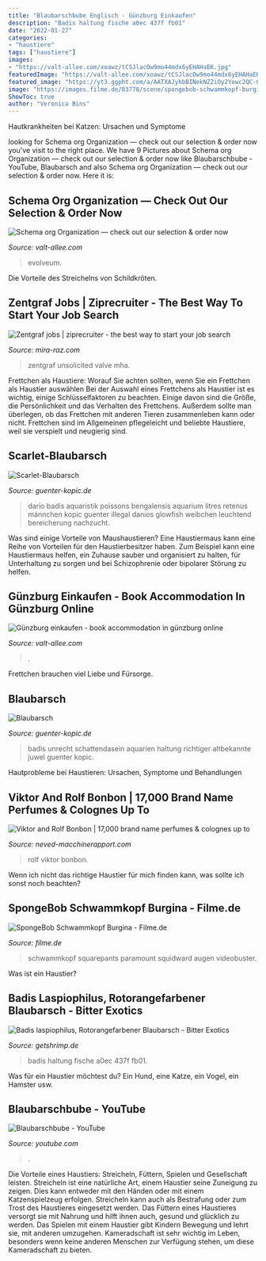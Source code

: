 ```yaml
---
title: "Blaubarschbube Englisch - Günzburg Einkaufen"
description: "Badis haltung fische a0ec 437f fb01"
date: "2022-01-27"
categories:
- "haustiere"
tags: ["haustiere"]
images:
- "https://valt-allee.com/xoawz/tCSJlacOw9mo44mdx6yEHAHaEK.jpg"
featuredImage: "https://valt-allee.com/xoawz/tCSJlacOw9mo44mdx6yEHAHaEK.jpg"
featured_image: "https://yt3.ggpht.com/a/AATXAJyhbBINekNZZiOy2Yowc2QC-OogvPzgDmZ8Yw=s900-c-k-c0xffffffff-no-rj-mo"
image: "https://images.filme.de/83778/scene/spongebob-schwammkopf-burgina-296293-1-large.jpg"
ShowToc: true
author: "Veronica Bins"
---
```



Hautkrankheiten bei Katzen: Ursachen und Symptome

	

		
looking for Schema org Organization — check out our selection &amp; order now you've visit to the right place. We have 9 Pictures about Schema org Organization — check out our selection &amp; order now like Blaubarschbube - YouTube, Blaubarsch and also Schema org Organization — check out our selection &amp; order now. Here it is:
		
    
## Schema Org Organization — Check Out Our Selection &amp; Order Now

<img loading=lazy src="https://valt-allee.com/xoawz/yo_ewk6bkCXxiFECq01hgwHaCO.jpg" onerror="this.onerror=null;this.src='https://tse3.mm.bing.net/th?id=OIP.ue-age8Mqso6_Tfb9wpILAAAAA&amp;pid=15.1';" alt="Schema org Organization — check out our selection &amp; order now">

_Source: valt-allee.com_

>evolveum. 

	

Die Vorteile des Streichelns von Schildkröten.

    
## Zentgraf Jobs | Ziprecruiter - The Best Way To Start Your Job Search

<img loading=lazy src="https://mira-raz.com/hkb/fw1CefssQ0zCZ4OdvKkt_gHaFy.jpg" onerror="this.onerror=null;this.src='https://tse2.mm.bing.net/th?id=OIP.Ji1AXs-jTiT4dMqxjeGWzAAAAA&amp;pid=15.1';" alt="Zentgraf jobs | ziprecruiter - the best way to start your job search">

_Source: mira-raz.com_

>zentgraf unsolicited valve mha. 

	

Frettchen als Haustiere: Worauf Sie achten sollten, wenn Sie ein Frettchen als Haustier auswählen
Bei der Auswahl eines Frettchens als Haustier ist es wichtig, einige Schlüsselfaktoren zu beachten. Einige davon sind die Größe, die Persönlichkeit und das Verhalten des Frettchens. Außerdem sollte man überlegen, ob das Frettchen mit anderen Tieren zusammenleben kann oder nicht. Frettchen sind im Allgemeinen pflegeleicht und beliebte Haustiere, weil sie verspielt und neugierig sind.

    
## Scarlet-Blaubarsch

<img loading=lazy src="http://www.guenter-kopic.de/Bbengalensis.jpg" onerror="this.onerror=null;this.src='https://tse3.mm.bing.net/th?id=OIP.pUF8YfKk6O0oZPOBQ-s9XgHaE_&amp;pid=15.1';" alt="Scarlet-Blaubarsch">

_Source: guenter-kopic.de_

>dario badis aquaristik poissons bengalensis aquarium litres retenus männchen kopic guenter illegal danios glowfish weibchen leuchtend bereicherung nachzucht. 

	

Was sind einige Vorteile von Maushaustieren?
Eine Haustiermaus kann eine Reihe von Vorteilen für den Haustierbesitzer haben. Zum Beispiel kann eine Haustiermaus helfen, ein Zuhause sauber und organisiert zu halten, für Unterhaltung zu sorgen und bei Schizophrenie oder bipolarer Störung zu helfen.

    
## Günzburg Einkaufen - Book Accommodation In Günzburg Online

<img loading=lazy src="https://valt-allee.com/xoawz/tCSJlacOw9mo44mdx6yEHAHaEK.jpg" onerror="this.onerror=null;this.src='https://tse1.mm.bing.net/th?id=OIP.GGZZQ0ydhDhy2O_5fZNF5gAAAA&amp;pid=15.1';" alt="Günzburg einkaufen - book accommodation in günzburg online">

_Source: valt-allee.com_

>. 

	

Frettchen brauchen viel Liebe und Fürsorge.

    
## Blaubarsch

<img loading=lazy src="http://www.guenter-kopic.de/Aquaristik/Labyrinthfische/Nahe_Verwandte/Blaubarsch/Bbadis.jpg" onerror="this.onerror=null;this.src='https://tse4.mm.bing.net/th?id=OIP.2uZjHMy9tUpGInDzo5HkZgHaE_&amp;pid=15.1';" alt="Blaubarsch">

_Source: guenter-kopic.de_

>badis unrecht schattendasein aquarien haltung richtiger altbekannte juwel guenter kopic. 

	

Hautprobleme bei Haustieren: Ursachen, Symptome und Behandlungen

    
## Viktor And Rolf Bonbon | 17,000 Brand Name Perfumes &amp; Colognes Up To

<img loading=lazy src="https://neved-macchinerapport.com/zwbii/Qn_jtd0a6QEvNz3CVFc-OwHaE8.jpg" onerror="this.onerror=null;this.src='https://tse2.mm.bing.net/th?id=OIP.l7IVtxDyn-eLjO2ZFanzdgAAAA&amp;pid=15.1';" alt="Viktor and Rolf Bonbon | 17,000 brand name perfumes &amp; colognes up to">

_Source: neved-macchinerapport.com_

>rolf viktor bonbon. 

	

Wenn ich nicht das richtige Haustier für mich finden kann, was sollte ich sonst noch beachten?

    
## SpongeBob Schwammkopf Burgina - Filme.de

<img loading=lazy src="https://images.filme.de/83778/scene/spongebob-schwammkopf-burgina-296293-1-large.jpg" onerror="this.onerror=null;this.src='https://tse1.mm.bing.net/th?id=OIP.PAKx4obto49Xhbkwoq0mBwHaFE&amp;pid=15.1';" alt="SpongeBob Schwammkopf Burgina - Filme.de">

_Source: filme.de_

>schwammkopf squarepants paramount squidward augen videobuster. 

	

Was ist ein Haustier?

    
## Badis Laspiophilus, Rotorangefarbener Blaubarsch - Bitter Exotics

<img loading=lazy src="https://getshrimp.de/WebRoot/Store1/Shops/79c851ab-fb01-437f-a0ec-26e145bfea71/MediaGallery/Fische/fbBadis_laspiophilus3345.jpg" onerror="this.onerror=null;this.src='https://tse3.mm.bing.net/th?id=OIP.uNzg5xIrp5Ir9o923wY4LAHaEM&amp;pid=15.1';" alt="Badis laspiophilus, Rotorangefarbener Blaubarsch - Bitter Exotics">

_Source: getshrimp.de_

>badis haltung fische a0ec 437f fb01. 

	

Was für ein Haustier möchtest du? Ein Hund, eine Katze, ein Vogel, ein Hamster usw.

    
## Blaubarschbube - YouTube

<img loading=lazy src="https://yt3.ggpht.com/a/AATXAJyhbBINekNZZiOy2Yowc2QC-OogvPzgDmZ8Yw=s900-c-k-c0xffffffff-no-rj-mo" onerror="this.onerror=null;this.src='https://tse4.mm.bing.net/th?id=OIP.IDFz3QipnDhnPSvK2ewcQQHaHa&amp;pid=15.1';" alt="Blaubarschbube - YouTube">

_Source: youtube.com_

>. 

	

Die Vorteile eines Haustiers: Streicheln, Füttern, Spielen und Gesellschaft leisten.
Streicheln ist eine natürliche Art, einem Haustier seine Zuneigung zu zeigen. Dies kann entweder mit den Händen oder mit einem Katzenspielzeug erfolgen. Streicheln kann auch als Bestrafung oder zum Trost des Haustieres eingesetzt werden. Das Füttern eines Haustieres versorgt sie mit Nahrung und hilft ihnen auch, gesund und glücklich zu werden. Das Spielen mit einem Haustier gibt Kindern Bewegung und lehrt sie, mit anderen umzugehen. Kameradschaft ist sehr wichtig im Leben, besonders wenn keine anderen Menschen zur Verfügung stehen, um diese Kameradschaft zu bieten.

